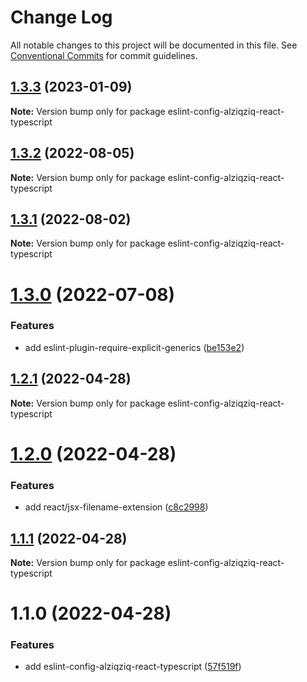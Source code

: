 # Change Log

All notable changes to this project will be documented in this file.
See [Conventional Commits](https://conventionalcommits.org) for commit guidelines.

## [1.3.3](https://github.com/alziqziq/eslint-config/compare/eslint-config-alziqziq-react-typescript@1.3.2...eslint-config-alziqziq-react-typescript@1.3.3) (2023-01-09)

**Note:** Version bump only for package eslint-config-alziqziq-react-typescript





## [1.3.2](https://github.com/alziqziq/eslint-config/compare/eslint-config-alziqziq-react-typescript@1.3.1...eslint-config-alziqziq-react-typescript@1.3.2) (2022-08-05)

**Note:** Version bump only for package eslint-config-alziqziq-react-typescript

## [1.3.1](https://github.com/alziqziq/eslint-config/compare/eslint-config-alziqziq-react-typescript@1.3.0...eslint-config-alziqziq-react-typescript@1.3.1) (2022-08-02)

**Note:** Version bump only for package eslint-config-alziqziq-react-typescript

# [1.3.0](https://github.com/alziqziq/eslint-config/compare/eslint-config-alziqziq-react-typescript@1.2.1...eslint-config-alziqziq-react-typescript@1.3.0) (2022-07-08)

### Features

- add eslint-plugin-require-explicit-generics ([be153e2](https://github.com/alziqziq/eslint-config/commit/be153e2e028351c70f401c62e931097d2b88d894))

## [1.2.1](https://github.com/alziqziq/eslint-config/compare/eslint-config-alziqziq-react-typescript@1.2.0...eslint-config-alziqziq-react-typescript@1.2.1) (2022-04-28)

**Note:** Version bump only for package eslint-config-alziqziq-react-typescript

# [1.2.0](https://github.com/alziqziq/eslint-config/compare/eslint-config-alziqziq-react-typescript@1.1.1...eslint-config-alziqziq-react-typescript@1.2.0) (2022-04-28)

### Features

- add react/jsx-filename-extension ([c8c2998](https://github.com/alziqziq/eslint-config/commit/c8c29986f5d57ae482f776573f878af85737a061))

## [1.1.1](https://github.com/alziqziq/eslint-config/compare/eslint-config-alziqziq-react-typescript@1.1.0...eslint-config-alziqziq-react-typescript@1.1.1) (2022-04-28)

**Note:** Version bump only for package eslint-config-alziqziq-react-typescript

# 1.1.0 (2022-04-28)

### Features

- add eslint-config-alziqziq-react-typescript ([57f519f](https://github.com/alziqziq/eslint-config/commit/57f519fe247fbb28a83c25f2e86149d038d129af))
